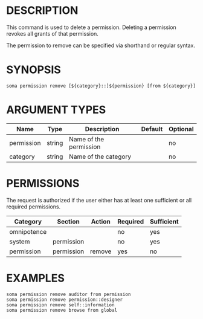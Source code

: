 # DESCRIPTION

This command is used to delete a permission. Deleting a permission
revokes all grants of that permission.

The permission to remove can be specified via shorthand or regular
syntax.

# SYNOPSIS

```
soma permission remove [${category}::]${permission} [from ${category}]
```

# ARGUMENT TYPES

Name | Type |     Description   | Default | Optional
 --- |  --- | ----------------- | ------- | --------
permission | string | Name of the permission | | no
category | string | Name of the category | | no

# PERMISSIONS

The request is authorized if the user either has at least one
sufficient or all required permissions.

Category | Section | Action | Required | Sufficient
 ------- | ------- | ------ | -------- | ----------
omnipotence | | | no | yes
system | permission | | no | yes
permission | permission | remove | yes | no

# EXAMPLES

```
soma permission remove auditor from permission
soma permission remove permission::designer
soma permission remove self::information
soma permission remove browse from global
```
